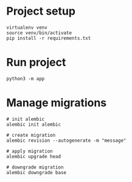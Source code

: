 # Project setup
```shell
virtualenv venv
source venv/bin/activate
pip install -r requirements.txt
```

# Run project
```shell
python3 -m app
```

# Manage migrations
```shell
# init alembic
alembic init alembic

# create migration
alembic revision --autogenerate -m "message"

# apply migration
alembic upgrade head

# downgrade migration
alembic downgrade base
```